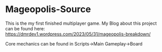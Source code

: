 # Mageopolis-Source
This is the my first finished multiplayer game.
My Blog about this project can be found here: https://dmrdev1.wordpress.com/2023/05/31/mageopolis-breakdown/

Core mechanics can be found in Scripts->Main Gameplay->Board
